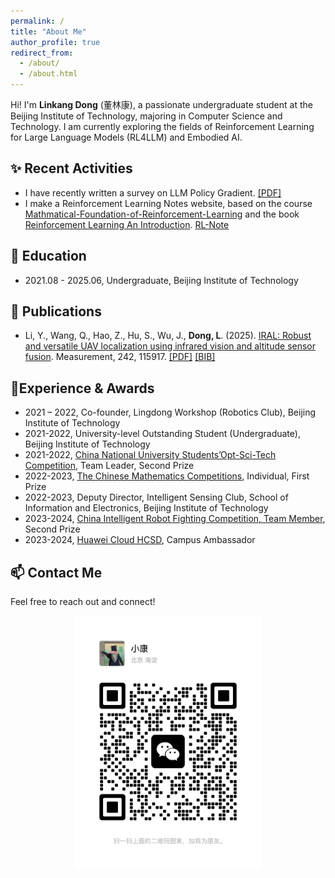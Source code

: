 ```yaml
---
permalink: /
title: "About Me"
author_profile: true
redirect_from: 
  - /about/
  - /about.html
---
```


Hi! I'm **Linkang Dong** (董林康), a passionate undergraduate student at the Beijing Institute of Technology, majoring in Computer Science and Technology. I am currently exploring the fields of Reinforcement Learning for Large Language Models (RL4LLM) and Embodied AI.

## ✨ Recent Activities

- I have recently written a survey on LLM Policy Gradient. [[PDF]](/files/202505-Survey-on-LLM-Policy-Gradient.pdf)
- I make a Reinforcement Learning Notes website, based on the course [Mathmatical-Foundation-of-Reinforcement-Learning](https://www.bilibili.com/video/BV1sd4y167NS/) and the book [Reinforcement Learning An Introduction](http://incompleteideas.net/book/RLbook2020.pdf). [RL-Note](https://donglinkang2021.github.io/RL-Note/)

## 📖 Education

- 2021.08 - 2025.06, Undergraduate, Beijing Institute of Technology

## 📝 Publications

- Li, Y., Wang, Q., Hao, Z., Hu, S., Wu, J.,  **Dong, L**. (2025). [IRAL: Robust and versatile UAV localization using infrared vision and altitude sensor fusion](https://www.sciencedirect.com/science/article/pii/S0263224124018025). Measurement, 242, 115917. [[PDF]](/files/202410-Measurement-IRAL.pdf) [[BIB]](/files/202410-Measurement-IRAL.bib)

## 🎈Experience & Awards

<!-- 
· 2021-2022 学年 北京理工大学机器人俱乐部灵动工场发起人之一
· 2021-2022 学年 睿信书院学业指导中心 人力部干事
· 2021-2022 学年 校级优秀学生（本科生） 北京理工大学
· 2021-2022 学年 全国大学生光电设计竞赛 队长 二等奖
· 2022-2023 学年 全国大学生数学竞赛 个人 一等奖 
· 2022-2023 学年 信息与电子学院智能感知俱乐部 副部长 北京理工大学
· 2023-2024 学年 中国智能机器人格斗及竞技大赛 队员 二等奖
· 2023-2024 学年 华为云HCSD 校园大使
-->

- 2021 – 2022, Co-founder, Lingdong Workshop (Robotics Club), Beijing Institute of Technology
- 2021-2022, University-level Outstanding Student (Undergraduate), Beijing Institute of Technology
- 2021-2022, [China National University Students’Opt-Sci-Tech Competition](https://baike.baidu.com/item/%E5%85%A8%E5%9B%BD%E5%A4%A7%E5%AD%A6%E7%94%9F%E5%85%89%E7%94%B5%E8%AE%BE%E8%AE%A1%E7%AB%9E%E8%B5%9B/5929545), Team Leader, Second Prize
- 2022-2023, [The Chinese Mathematics Competitions](https://baike.baidu.com/item/%E4%B8%AD%E5%9B%BD%E5%A4%A7%E5%AD%A6%E7%94%9F%E6%95%B0%E5%AD%A6%E7%AB%9E%E8%B5%9B/6287863), Individual, First Prize
- 2022-2023, Deputy Director, Intelligent Sensing Club, School of Information and Electronics, Beijing Institute of Technology
- 2023-2024, [China Intelligent Robot Fighting Competition, Team Member](http://robo-maker.org/), Second Prize
- 2023-2024, [Huawei Cloud HCSD](https://zhuanlan.zhihu.com/p/657339225), Campus Ambassador

## 📫 Contact Me

Feel free to reach out and connect!

<div align="center">
<img src="../images/wechat.jpg" alt="WeChat QR Code" width="300"/>
</div>
